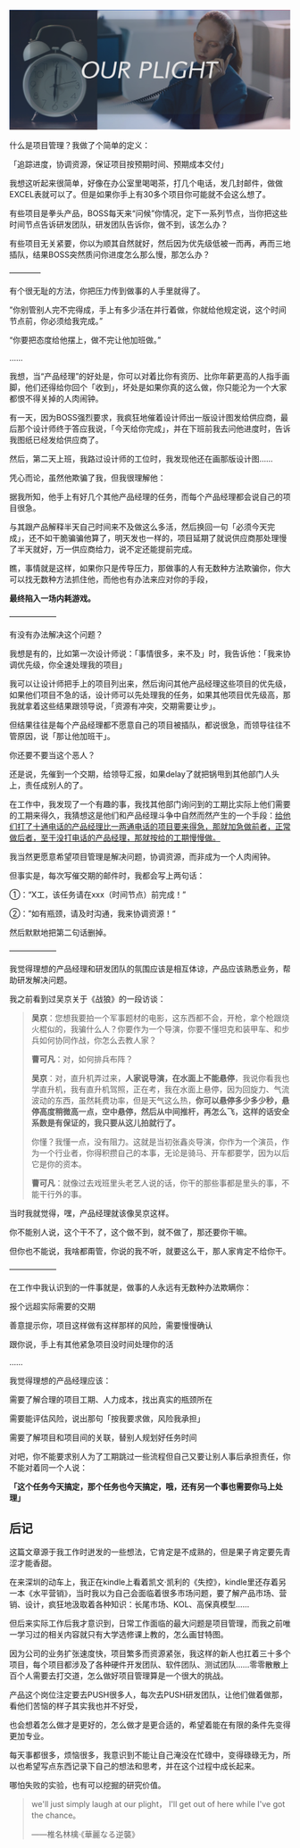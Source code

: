 ![《项目管理、人肉闹钟、欺与瞒》-封面](/Pictures/【项目管理、人肉闹钟、欺与瞒】-封面.png)

什么是项目管理？我做了个简单的定义：

「追踪进度，协调资源，保证项目按预期时间、预期成本交付」

我想这听起来很简单，好像在办公室里喝喝茶，打几个电话，发几封邮件，做做EXCEL表就可以了。但是如果你手上有30多个项目你可能就不会这么想了。

有些项目是拳头产品，BOSS每天来“问候”你情况，定下一系列节点，当你把这些时间节点告诉研发团队，研发团队告诉你，做不到，该怎么办？

有些项目无关紧要，你以为顺其自然就好，然后因为优先级低被一而再，再而三地插队，结果BOSS突然质问你进度怎么那么慢，那怎么办？

————

有个很无耻的方法，你把压力传到做事的人手里就得了。

”你别管别人完不完得成，手上有多少活在并行着做，你就给他规定说，这个时间节点前，你必须给我完成。”

“你要把态度给他摆上，做不完让他加班做。”

……

我想，当“产品经理”的好处是，你可以对着比你有资历、比你年薪更高的人指手画脚，他们还得给你回个「收到」，坏处是如果你真的这么做，你只能沦为一个大家都恨不得关掉的人肉闹钟。

有一天，因为BOSS强烈要求，我疯狂地催着设计师出一版设计图发给供应商，最后那个设计师终于答应我说，「今天给你完成」，并在下班前我去问他进度时，告诉我图纸已经发给供应商了。

然后，第二天上班，我路过设计师的工位时，我发现他还在画那版设计图……

凭心而论，虽然他欺骗了我，但我很理解他：

据我所知，他手上有好几个其他产品经理的任务，而每个产品经理都会说自己的项目很急。

与其跟产品解释半天自己时间来不及做这么多活，然后换回一句「必须今天完成」，还不如干脆骗骗他算了，明天发也一样的，项目延期了就说供应商那处理慢了半天就好，万一供应商给力，说不定还能提前完成。

瞧，事情就是这样，如果你只是传导压力，那做事的人有无数种方法欺骗你，你大可以找无数种方法抓住他，而他也有办法来应对你的手段，

**最终陷入一场内耗游戏。**

——————

有没有办法解决这个问题？

我想是有的，比如第一次设计师说：「事情很多，来不及」时，我告诉他：「我来协调优先级，你全速处理我的项目」

我可以让设计师把手上的项目列出来，然后询问其他产品经理这些项目的优先级，如果他们项目不急的话，设计师可以先处理我的任务，如果其他项目优先级高，那我就拿着这些结果跟领导说，「资源有冲突，交期需要让步」。

但结果往往是每个产品经理都不愿意自己的项目被插队，都说很急，而领导往往不管原因，说「那让他加班干」。

你还要不要当这个恶人？

还是说，先催到一个交期，给领导汇报，如果delay了就把锅甩到其他部门人头上，责任成别人的了。

在工作中，我发现了一个有趣的事，我找其他部门询问到的工期比实际上他们需要的工期来得久，我猜想这是他们和产品经理斗争中自然而然产生的一个手段：<u>给他们打了十通电话的产品经理比一两通电话的项目要来得急，那就加急做前者，正常做后者，至于没打电话的产品经理，那就按给的工期慢慢做。</u>

我当然更愿意希望项目管理是解决问题，协调资源，而非成为一个人肉闹钟。

但事实是，每次写催交期的邮件时，我都会写上两句话：

①：“X工，该任务请在xxx（时间节点）前完成！”

②：”如有瓶颈，请及时沟通，我来协调资源！“

然后默默地把第二句话删掉。

——————

我觉得理想的产品经理和研发团队的氛围应该是相互体谅，产品应该熟悉业务，帮助研发解决问题。

我之前看到过吴京关于《战狼》的一段访谈：

> **吴京**：您想我要拍一个军事题材的电影，这东西都不会，开枪，拿个枪跟烧火棍似的，我骗什么人？你要作为一个导演，你要不懂坦克和装甲车、和步兵如何协同作战，你怎么去教人家？
>
> **曹可凡**：对，如何排兵布阵？
>
> **吴京**：对，直升机弄过来，**人家说导演，在水面上不能悬停**，我说你看我也学直升机，我有直升机驾照，正在考，我在水面上悬停，因为回旋力、气流波动的东西，虽然耗费功率，但是天气这么热，**你可以悬停多少多少秒，悬停高度稍微高一点，空中悬停，然后从中间推杆，再怎么飞，这样的话安全系数是有保证的，我只要从这儿拍就行了。**
>
> 你懂？我懂一点，没有阻力。这就是当初张鑫炎导演，你作为一个演员，作为一个行业者，你得积攒自己的本事，无论是骑马、开车都要学，因为以后它是你的资本。
>
> **曹可凡**：就像过去戏班里头老艺人说的话，你干的那些事都是里头的事，不能干行外的事。
>
> 

当时我就觉得，嘿，产品经理就该像吴京这样。

你不能别人说，这个干不了，这个做不到，就不做了，那还要你干嘛。

但你也不能说，我啥都甭管，你说的我不听，就要这么干，那人家肯定不给你干。

——————

在工作中我认识到的一件事就是，做事的人永远有无数种办法欺瞒你：

报个远超实际需要的交期

善意提示你，项目这样做有这样那样的风险，需要慢慢确认

跟你说，手上有其他紧急项目没时间处理你的活

……

我觉得理想的产品经理应该：

需要了解合理的项目工期、人力成本，找出真实的瓶颈所在

需要能评估风险，说出那句「按我要求做，风险我承担」

需要了解项目和项目间的关联，替别人规划好任务时间

对吧，你不能要求别人为了工期跳过一些流程但自己又要让别人事后承担责任，你不能对着同一个人说：

**「这个任务今天搞定，那个任务也今天搞定，哦，还有另一个事也需要你马上处理」**



## 后记

这篇文章源于我工作时迸发的一些想法，它肯定是不成熟的，但是果子肯定要先青涩才能香甜。

在来深圳的动车上，我正在kindle上看着凯文·凯利的《失控》，kindle里还存着另一本《水平营销》，当时我以为自己会面临着很多市场问题，要了解产品市场、营销、设计，疯狂地汲取着各种知识：长尾市场、KOL、高保真模型……

但后来实际工作后我才意识到，日常工作面临的最大问题是项目管理，而我之前唯一学习过的相关内容就只有大学选修课上教的，怎么画甘特图。

因为公司的业务扩张速度快，项目繁多而资源紧张，我这样的新人也扛着三十多个项目，每个项目都涉及了各种硬件开发团队、软件团队、测试团队……零零散散上百个人需要去打交道，怎么做好项目管理算是一个很大的挑战。

产品这个岗位注定要去PUSH很多人，每次去PUSH研发团队，让他们做着做那，看他们苦恼的样子其实我也并不好受，

也会想着怎么做才是更好的，怎么做才是更合适的，希望着能在有限的条件先变得更加专业。

每天事都很多，烦恼很多，我意识到不能让自己淹没在忙碌中，变得碌碌无为，所以也希望写点东西记录下自己的想法和思考，并在这个过程中成长起来。

哪怕失败的实验，也有可以挖掘的研究价值。

> we'll just simply laugh at our plight，
> I'll get out of here while I've got the chance。 
>
> ——椎名林檎·《華麗なる逆襲》

